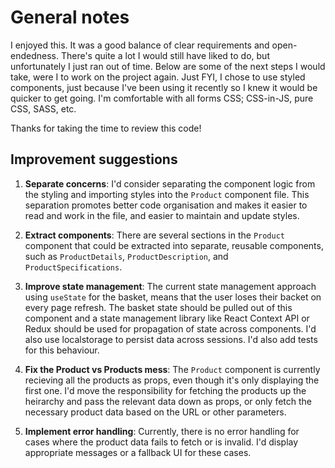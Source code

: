 # General notes

I enjoyed this. It was a good balance of clear requirements and open-endedness. There's quite a lot I would still have liked to do, but unfortunately I just ran out of time. Below are some of the next steps I would take, were I to work on the project again.
Just FYI, I chose to use styled components, just because I've been using it recently so I knew it would be quicker to get going. I'm comfortable with all forms CSS; CSS-in-JS, pure CSS, SASS, etc.

Thanks for taking the time to review this code!

## Improvement suggestions

1. **Separate concerns**: I'd consider separating the component logic from the styling and importing styles into the `Product` component file. This separation promotes better code organisation and makes it easier to read and work in the file, and easier to maintain and update styles.

2. **Extract components**: There are several sections in the `Product` component that could be extracted into separate, reusable components, such as `ProductDetails`, `ProductDescription`, and `ProductSpecifications`.

3. **Improve state management**: The current state management approach using `useState` for the basket, means that the user loses their backet on every page refresh. The basket state should be pulled out of this component and a state management library like React Context API or Redux should be used for propagation of state across components. I'd also use localstorage to persist data across sessions. I'd also add tests for this behaviour.

4. **Fix the Product vs Products mess**: The `Product` component is currently recieving all the products as props, even though it's only displaying the first one. I'd move the responsibility for fetching the products up the heirarchy and pass the relevant data down as props, or only fetch the necessary product data based on the URL or other parameters.

5. **Implement error handling**: Currently, there is no error handling for cases where the product data fails to fetch or is invalid. I'd display appropriate messages or a fallback UI for these cases.
